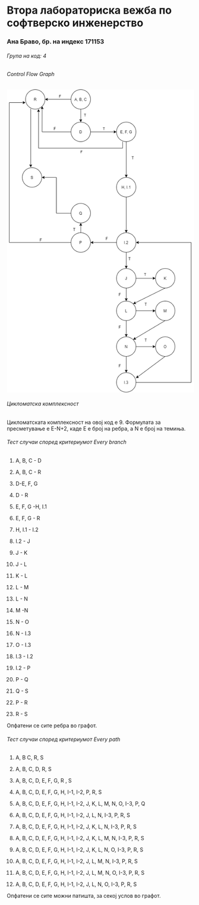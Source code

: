 # Втора лабораториска вежба по софтверско инженерство
### Ана Браво, бр. на индекс 171153
###### Група на код: 4
###### Control Flow Graph
![GitHub Slika](https://github.com/BravoAna19/SI_lab2_171153/blob/slika/slika.png)
###### Цикломатска комплексност
Цикломатската комплексност на овој код е 9. Формулата за пресметување е E-N+2, каде Е е број на ребра, а N е број на темиња.
###### Тест случаи според критериумот Every branch
1. A, B, C - D

2. A, B, C - R

3. D-E, F, G

4. D - R

5. E, F, G -H, I.1

6. E, F, G - R

7. H,  I.1 - I.2

8. I.2 - J

9. J - K

10. J - L

11. K - L

12. L - M

13. L - N

14. M -N

15. N - O

16. N - I.3

17. O - I.3

18. I.3 - I.2

19. I.2 - P

20. P - Q

21. Q - S

22. P - R

23. R - S

Опфатени се сите ребра во графот.

###### Тест случаи според критериумот Every path
1. A, B C, R, S

2. A, B, C, D, R, S

3. A, B, C, D, E, F, G, R , S

4. A, B, C, D, E, F, G, H, I-1, I-2, P, R, S

5. A, B, C, D, E, F, G, H, I-1, I-2, J, K, L, M, N, O, I-3, P, Q

6.  A, B, C, D, E, F, G, H, I-1, I-2, J, L, N, I-3, P, R, S

7. A, B, C, D, E, F, G, H, I-1, I-2, J, K, L, N, I-3, P, R, S

8. A, B, C, D, E, F, G, H, I-1, I-2, J, K, L, M, N, I-3, P, R, S

9. A, B, C, D, E, F, G, H, I-1, I-2, J, K,  L, N, O, I-3, P, R, S

10. A, B, C, D, E, F, G, H, I-1, I-2, J, L, M,  N, I-3, P, R, S

11. A, B, C, D, E, F, G, H, I-1, I-2, J, L, M, N, O, I-3, P, R, S

12. A, B, C, D, E, F, G, H, I-1, I-2, J, L, N, O, I-3, P, R, S

Опфатени се сите можни патишта, за секој услов во графот.
